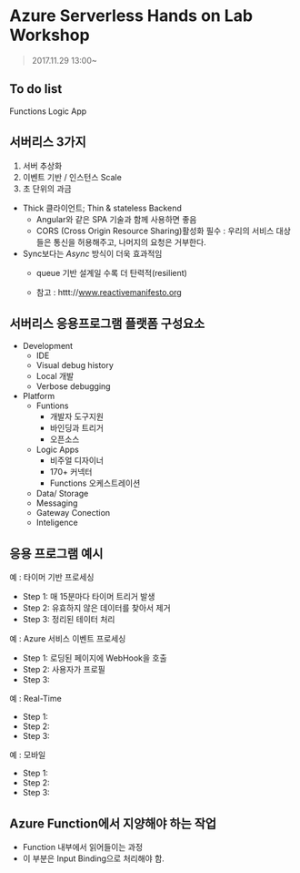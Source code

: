 # Azure Serverless Hands on Lab Workshop

> 2017.11.29 13:00~

## To do list
Functions
Logic App


## 서버리스 3가지 
1. 서버 추상화
2. 이벤트 기반 / 인스턴스 Scale
3. 초 단위의 과금

- Thick 클라이언트; Thin & stateless Backend
    - Angular와 같은 SPA 기술과 함께 사용하면 좋음
    - CORS (Cross Origin Resource Sharing)활성화 필수
      : 우리의 서비스 대상들은 통신을 허용해주고, 나머지의 요청은 거부한다.
- Sync보다는 *Async* 방식이 더욱 효과적임
    - queue 기반 설계일 수록 더 탄력적(resilient)

    - 참고 : httt://www.reactivemanifesto.org


## 서버리스 응용프로그램 플랫폼 구성요소
 - Development
    - IDE
    - Visual debug history
    - Local 개발
    - Verbose debugging
 - Platform
    - Funtions
        - 개발자 도구지원
        - 바인딩과 트리거
        - 오픈소스
    - Logic Apps
        - 비주얼 디자이너
        - 170+ 커넥터
        - Functions 오케스트레이션
    - Data/ Storage
    - Messaging
    - Gateway Conection
    - Inteligence


## 응용 프로그램 예시
예 : 타이머 기반 프로세싱

- Step 1: 매 15분마다 타이머 트리거 발생
- Step 2: 유효하지 않은 데이터를 찾아서 제거
- Step 3: 정리된 테이터 처리

예 : Azure 서비스 이벤트 프로세싱

- Step 1: 로딩된 페이지에 WebHook을 호출
- Step 2: 사용자가 프로필
- Step 3: 

예 : Real-Time

- Step 1: 
- Step 2: 
- Step 3: 

예 : 모바일

- Step 1: 
- Step 2: 
- Step 3: 


## Azure Function에서 지양해야 하는 작업
- Function 내부에서 읽어들이는 과정
- 이 부분은 Input Binding으로 처리해야 함.










